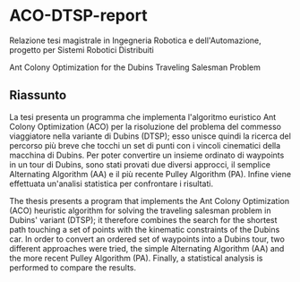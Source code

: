 # ACO-DTSP-report
Relazione tesi magistrale in Ingegneria Robotica e dell'Automazione, progetto per Sistemi Robotici Distribuiti

Ant Colony Optimization for the Dubins Traveling Salesman Problem

## Riassunto

La tesi presenta un programma che implementa l'algoritmo euristico Ant Colony Optimization (ACO) per la risoluzione del problema del commesso viaggiatore nella variante di Dubins (DTSP); esso unisce quindi la ricerca del percorso più breve che tocchi un set di punti con i vincoli cinematici della macchina di Dubins.
Per poter convertire un insieme ordinato di waypoints in un tour di Dubins, sono stati provati due diversi approcci, il semplice Alternating Algorithm (AA) e il più recente Pulley Algorithm (PA).
Infine viene effettuata un'analisi statistica per confrontare i risultati.

The thesis presents a program that implements the Ant Colony Optimization (ACO) heuristic algorithm for solving the traveling salesman problem in Dubins' variant (DTSP); it therefore combines the search for the shortest path touching a set of points with the kinematic constraints of the Dubins car.
In order to convert an ordered set of waypoints into a Dubins tour, two different approaches were tried, the simple Alternating Algorithm (AA) and the more recent Pulley Algorithm (PA).
Finally, a statistical analysis is performed to compare the results.
